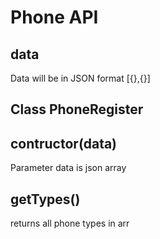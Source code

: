# Phone API

## data
Data will be in JSON format [{},{}]
## Class PhoneRegister
## contructor(data)
Parameter data is json array
## getTypes()
returns all phone types in arr